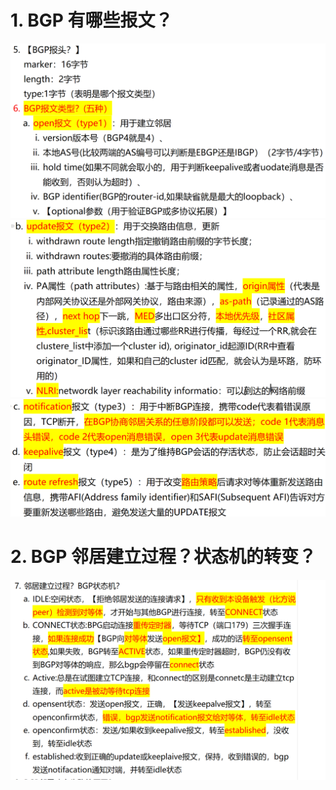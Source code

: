 # 1. BGP 有哪些报文？

![alt text](image.png)
![alt text](image-1.png)
![alt text](image-2.png)

# 2. BGP 邻居建立过程？状态机的转变？

![alt text](images/面试题---BGP基础/image.png)
